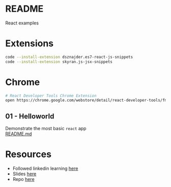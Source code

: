 # README
React examples

# Extensions
```sh
code --install-extension dsznajder.es7-react-js-snippets
code --install-extension skyran.js-jsx-snippets
```
# Chrome
```sh
# React Developer Tools Chrome Extension
open https://chrome.google.com/webstore/detail/react-developer-tools/fmkadmapgofadopljbjfkapdkoienihi?hl=en
```

## 01 - Helloworld
Demonstrate the most basic `react` app  
[README.md](./01_helloworld/README.md)  

# Resources 
* Followed linkedin learning [here](https://raybo.org/slides_reactinterface/#/)
* Slides [here](https://raybo.org/slides_reactinterface/notes/slides/01_01/index.html)
* Repo [here](https://github.com/LinkedInLearning/react-interface-2880067)






